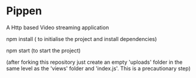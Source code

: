 # Pippen
A Http based Video streaming application

npm install ( to initialise the project and install dependencies)

npm start (to start the project)

(after forking this repository just create an empty 'uploads' folder in the same level as the 'views' folder and 'index.js'. This is a precautionary step)
